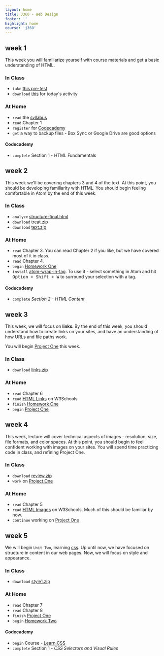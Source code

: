 ```yaml
---
layout: home
title: J360 - Web Design
footer: ''
highlight: home
course: 'j360'
---
```

## week 1
This week you will familiarize yourself with course materials and get a basic understanding of HTML.

### In Class
 * `take` [this pre-test](https://goo.gl/forms/8DmxGILSVcKJFxpu2)
 * `download` [this](examples/170823.zip) for today's activity

### At Home
 * `read` the [syllabus](j360-syllabus.pdf)
 * `read` Chapter 1
 * `register` for [Codecademy](https://www.codecademy.com/courses/learn-html-css/)
 * `get` a way to backup files - Box Sync or Google Drive are good options

#### Codecademy
 * `complete` Section 1 - HTML Fundamentals

## week 2
This week we'll be covering chapters 3 and 4 of the text. At this point, you should be developing familiarity with HTML. You should begin feeling comfortable in Atom by the end of this week.

### In Class
 * `analyze` [structure-final.html](http://www.htmlcssvqs.com/8ed/examples/chapter-03/structure-final.html)
 * `download` [treat.zip](mats/w2/treat.zip)
 * `download` [text.zip](mats/w2/text.zip)

### At Home
 * `read` Chapter 3. You can read Chapter 2 if you like, but we have covered most of it in class.
 * `read` Chapter 4.
 * `begin` [Homework One](assignments/hw1.html)
 * `install` [atom-wrap-in-tag](https://atom.io/packages/atom-wrap-in-tag). To use it - select something in Atom and hit <kbd>Option + Shift + W</kbd> to surround your selection with a tag.

#### Codecademy
 * `complete` _Section 2 - HTML Content_

## week 3
This week, we will focus on __links__. By the end of this week, you should understand how to create links on your sites, and have an understanding of how URLs and file paths work.

You will begin [Project One](assignments/p1.html) this week.

### In Class
 * `download` [links.zip](mats/w3/links.zip)

### At Home
 * `read` Chapter 6
 * `read` [HTML Links](https://www.w3schools.com/html/html_links.asp) on W3Schools
 * `finish` [Homework One](assignments/hw1.html)
 * `begin` [Project One](assignments/p1.html)

## week 4
This week, lecture will cover technical aspects of images - resolution, size, file formats, and color spaces. At this point, you should begin to feel confident working with images on your sites. You will spend time practicing code in class, and refining Project One.

### In Class
 * `download` [review.zip](mats/w4/review.zip)
 * `work` on [Project One](assignments/p1.html)

### At Home
 * `read` Chapter 5
 * `read` [HTML Images](https://www.w3schools.com/html/html_images.asp) on W3Schools. Much of this should be familiar by now.
 * `continue` working on [Project One](assignments/p1.html)

## week 5
We will begin `Unit Two`, learning [css](https://www.w3schools.com/w3css/default.asp). Up until now, we have focused on structure in content in our web pages. Now, we will focus on style and appearance.

### In Class
 * `download` [style1.zip](mats/w5/style1.zip)

### At Home
 * `read` Chapter 7
 * `read` Chapter 8
 * `finish` [Project One](assignments/p1.html)
 * `begin` [Homework Two](http://pages.iu.edu/~naguirre/j360/assignments/hw2.html)

#### Codecademy
 * `begin` Course - [Learn CSS](https://www.codecademy.com/learn/learn-css)
 * `complete` Section 1 - _CSS Selectors and Visual Rules_
